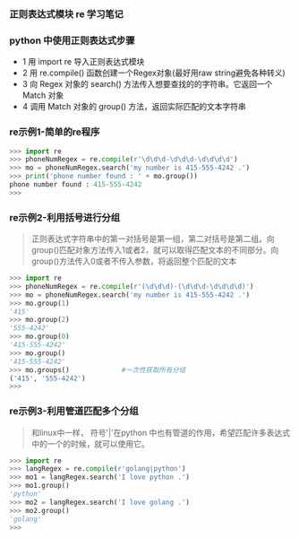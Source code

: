### 正则表达式模块 re 学习笔记

### python 中使用正则表达式步骤
- 1 用 import re  导入正则表达式模块
- 2 用 re.compile() 函数创建一个Regex对象(最好用raw string避免各种转义)
- 3 向 Regex 对象的 search() 方法传入想要查找的的字符串。它返回一个 Match 对象
- 4 调用 Match 对象的 group() 方法，返回实际匹配的文本字符串

### re示例1-简单的re程序
```python
>>> import re
>>> phoneNumRegex = re.compile(r'\d\d\d-\d\d\d-\d\d\d\d')
>>> mo = phoneNumRegex.search('my number is 415-555-4242 .')
>>> print('phone number found : ' + mo.group())
phone number found : 415-555-4242
>>>
```

### re示例2-利用括号进行分组
> 正则表达式字符串中的第一对括号是第一组，第二对括号是第二组。向group()匹配对象方法传入1或者2，就可以取得匹配文本的不同部分。向group()方法传入0或者不传入参数，将返回整个匹配的文本
```python
>>> import re
>>> phoneNumRegex = re.compile(r'(\d\d\d)-(\d\d\d-\d\d\d\d)')
>>> mo = phoneNumRegex.search('my number is 415-555-4242 .')
>>> mo.group(1)
'415'
>>> mo.group(2)
'555-4242'
>>> mo.group(0)
'415-555-4242'
>>> mo.group()
'415-555-4242'
>>> mo.groups()             #一次性获取所有分组
('415', '555-4242')
>>> 
```


### re示例3-利用管道匹配多个分组
> 和linux中一样， 符号'|'在python 中也有管道的作用，希望匹配许多表达式中的一个的时候，就可以使用它。

```python
>>> import re
>>> langRegex = re.compile(r'golang|python')
>>> mo1 = langRegex.search('I love python .')
>>> mo1.group()
'python'
>>> mo2 = langRegex.search('I love golang .')
>>> mo2.group()
'golang'
>>> 
```